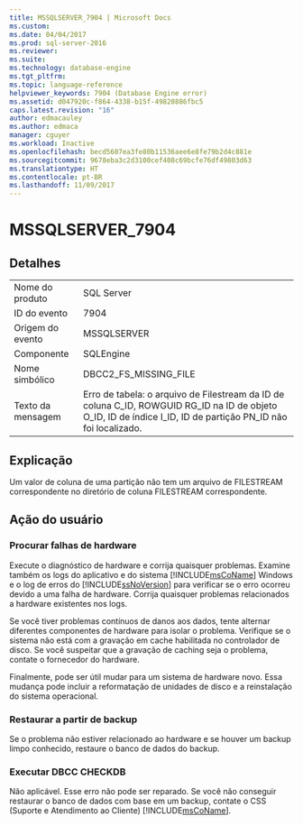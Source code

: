 ```yaml
---
title: MSSQLSERVER_7904 | Microsoft Docs
ms.custom: 
ms.date: 04/04/2017
ms.prod: sql-server-2016
ms.reviewer: 
ms.suite: 
ms.technology: database-engine
ms.tgt_pltfrm: 
ms.topic: language-reference
helpviewer_keywords: 7904 (Database Engine error)
ms.assetid: d047920c-f864-4338-b15f-49820886fbc5
caps.latest.revision: "16"
author: edmacauley
ms.author: edmaca
manager: cguyer
ms.workload: Inactive
ms.openlocfilehash: becd5607ea3fe80b11536aee6e8fe79b2d4c881e
ms.sourcegitcommit: 9678eba3c2d3100cef408c69bcfe76df49803d63
ms.translationtype: HT
ms.contentlocale: pt-BR
ms.lasthandoff: 11/09/2017
---
```

# <a name="mssqlserver7904"></a>MSSQLSERVER_7904
  
## <a name="details"></a>Detalhes  
  
|||  
|-|-|  
|Nome do produto|SQL Server|  
|ID do evento|7904|  
|Origem do evento|MSSQLSERVER|  
|Componente|SQLEngine|  
|Nome simbólico|DBCC2_FS_MISSING_FILE|  
|Texto da mensagem|Erro de tabela: o arquivo de Filestream da ID de coluna C_ID, ROWGUID RG_ID na ID de objeto O_ID, ID de índice I_ID, ID de partição PN_ID não foi localizado.|  
  
## <a name="explanation"></a>Explicação  
Um valor de coluna de uma partição não tem um arquivo de FILESTREAM correspondente no diretório de coluna FILESTREAM correspondente.  
  
## <a name="user-action"></a>Ação do usuário  
  
### <a name="look-for-hardware-failure"></a>Procurar falhas de hardware  
Execute o diagnóstico de hardware e corrija quaisquer problemas. Examine também os logs do aplicativo e do sistema [!INCLUDE[msCoName](../../includes/msconame-md.md)] Windows e o log de erros do [!INCLUDE[ssNoVersion](../../includes/ssnoversion-md.md)] para verificar se o erro ocorreu devido a uma falha de hardware. Corrija quaisquer problemas relacionados a hardware existentes nos logs.  
  
Se você tiver problemas contínuos de danos aos dados, tente alternar diferentes componentes de hardware para isolar o problema. Verifique se o sistema não está com a gravação em cache habilitada no controlador de disco. Se você suspeitar que a gravação de caching seja o problema, contate o fornecedor do hardware.  
  
Finalmente, pode ser útil mudar para um sistema de hardware novo. Essa mudança pode incluir a reformatação de unidades de disco e a reinstalação do sistema operacional.  
  
### <a name="restore-from-backup"></a>Restaurar a partir de backup  
Se o problema não estiver relacionado ao hardware e se houver um backup limpo conhecido, restaure o banco de dados do backup.  
  
### <a name="run-dbcc-checkdb"></a>Executar DBCC CHECKDB  
Não aplicável. Esse erro não pode ser reparado. Se você não conseguir restaurar o banco de dados com base em um backup, contate o CSS (Suporte e Atendimento ao Cliente) [!INCLUDE[msCoName](../../includes/msconame-md.md)].  
  
